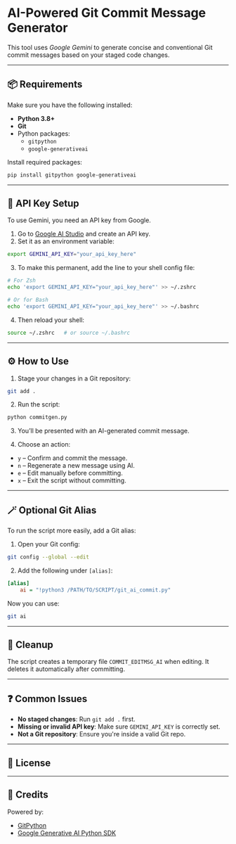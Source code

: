 # AI-Powered Git Commit Message Generator

This tool uses *Google Gemini* to generate concise and conventional Git commit messages based on your staged code changes.

---

## 📦 Requirements

Make sure you have the following installed:

- **Python 3.8+**
- **Git**
- Python packages:
  - `gitpython`
  - `google-generativeai`

Install required packages:

```bash
pip install gitpython google-generativeai
```

---

## 🔐 API Key Setup

To use Gemini, you need an API key from Google.

1. Go to [Google AI Studio](https://aistudio.google.com/app/apikey) and create an API key.
2. Set it as an environment variable:

```bash
export GEMINI_API_KEY="your_api_key_here"
```

3. To make this permanent, add the line to your shell config file:

```bash
# For Zsh
echo 'export GEMINI_API_KEY="your_api_key_here"' >> ~/.zshrc

# Or for Bash
echo 'export GEMINI_API_KEY="your_api_key_here"' >> ~/.bashrc
```

4. Then reload your shell:

```bash
source ~/.zshrc   # or source ~/.bashrc
```

---

## ⚙️ How to Use

1. Stage your changes in a Git repository:

```bash
git add .
```

2. Run the script:

```bash
python commitgen.py
```

3. You’ll be presented with an AI-generated commit message.

4. Choose an action:

- `y` – Confirm and commit the message.
- `n` – Regenerate a new message using AI.
- `e` – Edit manually before committing.
- `x` – Exit the script without committing.

---

## 🪄 Optional Git Alias

To run the script more easily, add a Git alias:

1. Open your Git config:

```bash
git config --global --edit
```

2. Add the following under `[alias]`:

```ini
[alias]
    ai = "!python3 /PATH/TO/SCRIPT/git_ai_commit.py"
```

Now you can use:

```bash
git ai
```

---

## 🧼 Cleanup

The script creates a temporary file `COMMIT_EDITMSG_AI` when editing. It deletes it automatically after committing.

---

## ❓ Common Issues

- **No staged changes**: Run `git add .` first.
- **Missing or invalid API key**: Make sure `GEMINI_API_KEY` is correctly set.
- **Not a Git repository**: Ensure you're inside a valid Git repo.

---

## 📝 License


---

## 🙌 Credits

Powered by:

- [GitPython](https://gitpython.readthedocs.io/)
- [Google Generative AI Python SDK](https://github.com/google/generative-ai-python)
